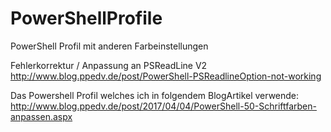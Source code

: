 # PowerShellProfile
PowerShell Profil mit anderen Farbeinstellungen

Fehlerkorrektur / Anpassung an PSReadLine V2
http://www.blog.ppedv.de/post/PowerShell-PSReadlineOption-not-working

Das Powershell Profil welches ich in folgendem BlogArtikel verwende:
http://www.blog.ppedv.de/post/2017/04/04/PowerShell-50-Schriftfarben-anpassen.aspx
